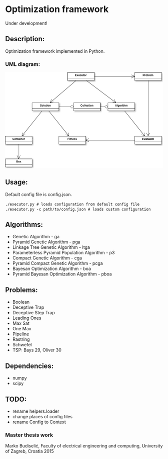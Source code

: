 # Optimization framework

Under development!

## Description:

Optimization framework implemented in Python.

### UML diagram:
![optframe logo](/docs/optframe.png)

## Usage:

Default config file is config.json.

```
./executor.py # loads configuration from default config file
./executor.py -c path/to/config.json # loads custom configuration
```

## Algorithms: 

* Genetic Algorithm - ga
* Pyramid Genetic Algorithm - pga
* Linkage Tree Genetic Algorithm - ltga
* Parameterless Pyramid Population Algorithm - p3
* Compact Genetic Algorithm - cga
* Pyramid Compact Genetic Algorithm - pcga
* Bayesan Optimization Algorithm - boa
* Pyramid Bayesan Optimization Algorithm - pboa

## Problems:

* Boolean
* Deceptive Trap
* Deceptive Step Trap
* Leading Ones
* Max Sat
* One Max
* Pipeline
* Rastring
* Schwefel
* TSP: Bays 29, Oliver 30

## Dependencies:

* numpy
* scipy

## TODO:

* rename helpers.loader
* change places of config files
* rename Config to Context

### Master thesis work

Marko Budiselić, Faculty of electrical engineering and computing, University of Zagreb, Croatia 2015
